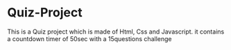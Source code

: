 # Quiz-Project
This is a Quiz project which is made of Html, Css and Javascript. it contains a countdown timer of 50sec with a 15questions challenge
